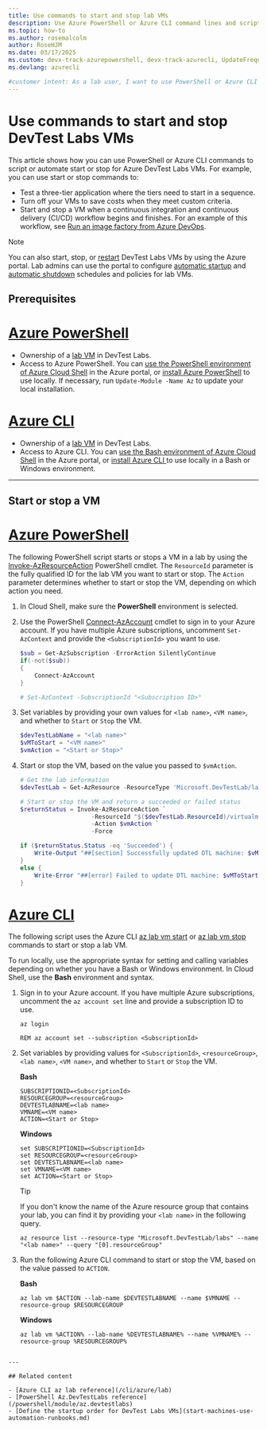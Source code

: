 ```yaml
---
title: Use commands to start and stop lab VMs
description: Use Azure PowerShell or Azure CLI command lines and scripts to start and stop Azure DevTest Labs virtual machines (VMs).
ms.topic: how-to
ms.author: rosemalcolm
author: RoseHJM
ms.date: 03/17/2025
ms.custom: devx-track-azurepowershell, devx-track-azurecli, UpdateFrequency2 
ms.devlang: azurecli

#customer intent: As a lab user, I want to use PowerShell or Azure CLI commands to start and stop VMs so I can support automated workflows and save costs.
---
```


# Use commands to start and stop DevTest Labs VMs

This article shows how you can use PowerShell or Azure CLI commands to script or automate start or stop for Azure DevTest Labs VMs. For example, you can use start or stop commands to:

- Test a three-tier application where the tiers need to start in a sequence.
- Turn off your VMs to save costs when they meet custom criteria.
- Start and stop a VM when a continuous integration and continuous delivery (CI/CD) workflow begins and finishes. For an example of this workflow, see [Run an image factory from Azure DevOps](image-factory-set-up-devops-lab.md).

>[!NOTE]
>You can also start, stop, or [restart](devtest-lab-restart-vm.md) DevTest Labs VMs by using the Azure portal. Lab admins can use the portal to configure [automatic startup](devtest-lab-auto-startup-vm.yml) and [automatic shutdown](devtest-lab-auto-shutdown.md) schedules and policies for lab VMs.

## Prerequisites

# [Azure PowerShell](#tab/PowerShell)

- Ownership of a [lab VM](devtest-lab-add-vm.md) in DevTest Labs.
- Access to Azure PowerShell. You can [use the PowerShell environment of Azure Cloud Shell](/azure/cloud-shell/quickstart) in the Azure portal, or [install Azure PowerShell](/powershell/azure/install-azure-powershell) to use locally. If necessary, run `Update-Module -Name Az` to update your local installation.

# [Azure CLI](#tab/CLI)

- Ownership of a [lab VM](devtest-lab-add-vm.md) in DevTest Labs.
- Access to Azure CLI. You can [use the Bash environment of Azure Cloud Shell](/azure/cloud-shell/quickstart) in the Azure portal, or [install Azure CLI ](/cli/azure/install-azure-cli) to use locally in a Bash or Windows environment.

---

## Start or stop a VM

# [Azure PowerShell](#tab/PowerShell)

The following PowerShell script starts or stops a VM in a lab by using the [Invoke-AzResourceAction](/powershell/module/az.resources/invoke-azresourceaction) PowerShell cmdlet. The `ResourceId` parameter is the fully qualified ID for the lab VM you want to start or stop. The `Action` parameter determines whether to start or stop the VM, depending on which action you need.

1. In Cloud Shell, make sure the **PowerShell** environment is selected.

1. Use the PowerShell [Connect-AzAccount](/powershell/module/Az.Accounts/Connect-AzAccount) cmdlet to sign in to your Azure account. If you have multiple Azure subscriptions, uncomment `Set-AzContext` and provide the `<SubscriptionId>` you want to use.

    ```powershell
    $sub = Get-AzSubscription -ErrorAction SilentlyContinue
    if(-not($sub))
    {
        Connect-AzAccount
    }
    
    # Set-AzContext -SubscriptionId "<Subscription ID>"
    ```

1. Set variables by providing your own values for `<lab name>`, `<VM name>`, and whether to `Start` or `Stop` the VM.

    ```powershell
    $devTestLabName = "<lab name>"
    $vMToStart = "<VM name>"
    $vmAction = "<Start or Stop>"
    ```

1. Start or stop the VM, based on the value you passed to `$vmAction`.

    ```powershell
    # Get the lab information
    $devTestLab = Get-AzResource -ResourceType 'Microsoft.DevTestLab/labs' -ResourceName $devTestLabName
    
    # Start or stop the VM and return a succeeded or failed status
    $returnStatus = Invoke-AzResourceAction `
                        -ResourceId "$($devTestLab.ResourceId)/virtualmachines/$vMToStart" `
                        -Action $vmAction `
                        -Force
    
    if ($returnStatus.Status -eq 'Succeeded') {
        Write-Output "##[section] Successfully updated DTL machine: $vMToStart, Action: $vmAction"
    }
    else {
        Write-Error "##[error] Failed to update DTL machine: $vMToStart, Action: $vmAction"
    }
    ```

# [Azure CLI](#tab/CLI)

The following script uses the Azure CLI [az lab vm start](/cli/azure/lab/vm#az-lab-vm-start) or [az lab vm stop](/cli/azure/lab/vm#az-lab-vm-stop) commands to start or stop a lab VM.

To run locally, use the appropriate syntax for setting and calling variables depending on whether you have a Bash or Windows environment. In Cloud Shell, use the **Bash** environment and syntax.

1. Sign in to your Azure account. If you have multiple Azure subscriptions, uncomment the `az account set` line and provide a subscription ID to use.

   ```azurecli
   az login
   
   REM az account set --subscription <SubscriptionId>
   ```

1. Set variables by providing values for `<SubscriptionId>`, `<resourceGroup>`, `<lab name>`, `<VM name>`, and whether to `Start` or `Stop` the VM.

   **Bash**

   ```azurecli
   SUBSCRIPTIONID=<SubscriptionId>
   RESOURCEGROUP=<resourceGroup>
   DEVTESTLABNAME=<lab name>
   VMNAME=<VM name>
   ACTION=<Start or Stop>
   ```

   **Windows**

   ```azurecli
   set SUBSCRIPTIONID=<SubscriptionId>
   set RESOURCEGROUP=<resourceGroup>
   set DEVTESTLABNAME=<lab name>
   set VMNAME=<VM name>
   set ACTION=<Start or Stop>
   ```

   >[!TIP]
   >If you don't know the name of the Azure resource group that contains your lab, you can find it by providing your `<lab name>` in the following query.
   >
   >```azurecli
   >az resource list --resource-type "Microsoft.DevTestLab/labs" --name "<lab name>" --query "[0].resourceGroup"
   >```

1. Run the following Azure CLI command to start or stop the VM, based on the value passed to `ACTION`.

   **Bash**

   ```azurecli
   az lab vm $ACTION --lab-name $DEVTESTLABNAME --name $VMNAME --resource-group $RESOURCEGROUP
   ```

   **Windows**

   ```azurecli
   az lab vm %ACTION% --lab-name %DEVTESTLABNAME% --name %VMNAME% --resource-group %RESOURCEGROUP%
```

---

## Related content

- [Azure CLI az lab reference](/cli/azure/lab)
- [PowerShell Az.DevTestLabs reference](/powershell/module/az.devtestlabs)
- [Define the startup order for DevTest Labs VMs](start-machines-use-automation-runbooks.md)
